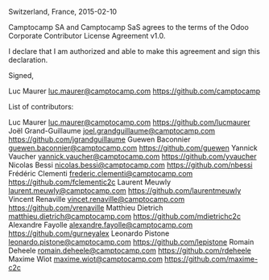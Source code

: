 Switzerland, France, 2015-02-10

Camptocamp SA and Camptocamp SaS agrees to the terms of the Odoo Corporate 
Contributor License Agreement v1.0.

I declare that I am authorized and able to make this agreement and sign this 
declaration.

Signed,

Luc Maurer luc.maurer@camptocamp.com https://github.com/camptocamp

List of contributors:

Luc Maurer luc.maurer@camptocamp.com https://github.com/lucmaurer
Joël Grand-Guillaume joel.grandguillaume@camptocamp.com https://github.com/jgrandguillaume
Guewen Baconnier guewen.baconnier@camptocamp.com https://github.com/guewen
Yannick Vaucher yannick.vaucher@camptocamp.com https://github.com/yvaucher
Nicolas Bessi nicolas.bessi@camptocamp.com https://github.com/nbessi
Frédéric Clementi frederic.clementi@camptocamp.com https://github.com/fclementic2c
Laurent Meuwly laurent.meuwly@camptocamp.com https://github.com/laurentmeuwly
Vincent Renaville vincet.renaville@camptocamp.com https://github.com/vrenaville
Matthieu Dietrich matthieu.dietrich@camptocamp.com https://github.com/mdietrichc2c
Alexandre Fayolle alexandre.fayolle@camptocamp.com https://github.com/gurneyalex
Leonardo Pistone leonardo.pistone@camptocamp.com https://github.com/lepistone
Romain Deheele romain.deheele@camptocamp.com https://github.com/rdeheele
Maxime Wiot maxime.wiot@camptocamp.com https://github.com/maxime-c2c

